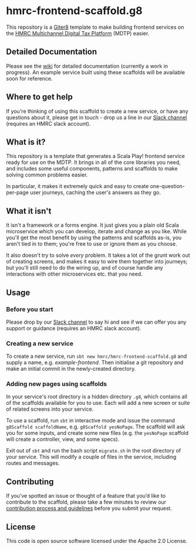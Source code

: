 # hmrc-frontend-scaffold.g8

This repository is a [Giter8](http://www.foundweekends.org/giter8/) template to make building frontend services on the
[HMRC Multichannel Digital Tax Platform](https://hmrc.github.io) (MDTP) easier.

## Detailed Documentation

Please see the [wiki](https://github.com/hmrc/hmrc-frontend-scaffold.g8/wiki) for detailed documentation (currently a work in progress).  An example service built using these scaffolds will be available soon for reference.

## Where to get help

If you're thinking of using this scaffold to create a new service, or have any questions about it, please get in touch - drop us a line in our [Slack channel](https://hmrcdigital.slack.com/archives/team-scaffolders) (requires an HMRC slack account).

## What is it?

This repository is a template that generates a Scala Play! frontend service ready for use on the MDTP.  It brings in all of the core libraries you need, and includes some useful components, patterns and scaffolds to make solving common problems easier.

In particular, it makes it extremely quick and easy to create one-question-per-page user journeys, caching the user's answers as they go.

## What it isn't

It isn't a framework or a forms engine.  It just gives you a plain old Scala microservice which you can develop, iterate and change as you like.  While you'll get the most benefit by using the patterns and scaffolds as-is, you aren't tied in to them; you're free to use or ignore them as you choose.

It also doesn't try to solve _every_ problem.  It takes a lot of the grunt work out of creating screens, and makes it easy to wire them together into journeys; but you'll still need to do the wiring up, and of course handle any interactions with other microservices etc. that you need.

## Usage

### Before you start

Please drop by our [Slack channel](https://hmrcdigital.slack.com/archives/team-scaffolders) to say hi and see if we can offer you any support or guidance (requires an HMRC slack account).

### Creating a new service

To create a new service, run `sbt new hmrc/hmrc-frontend-scaffold.g8` and supply a name, e.g. _example-frontend_.  Then initialise a git repository and make an initial commit in the newly-created directory.

### Adding new pages using scaffolds

In your service's root directory is a hidden directory `.g8`, which contains all of the scaffolds available for you to use.  Each will add a new screen or suite of related screens into your service.

To use a scaffold, run `sbt` in interactive mode and issue the command `g8Scaffold scaffoldName`, e.g. `g8Scaffold yesNoPage`.  The scaffold will ask you for some inputs, and create some new files (e.g. the `yesNoPage` scaffold will create a controller, view, and some specs).

Exit out of `sbt` and run the bash script `migrate.sh` in the root directory of your service.  This will modify a couple of files in the service, including routes and messages.

## Contributing

If you’ve spotted an issue or thought of a feature that you’d like to contribute to the scaffold, please take a few minutes to review our [contribution process and guidelines](CONTRIBUTING.md) before you submit your request.

## License

This code is open source software licensed under the Apache 2.0 License.
